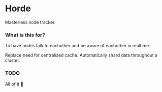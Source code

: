 # Horde

Masterless node tracker.

### What is this for?

To have nodes talk to eachother and be aware of eachother in realtime.

Replace need for centralized cache. Automatically shard data throughout a cluster.

### TODO

All of it :pray:
